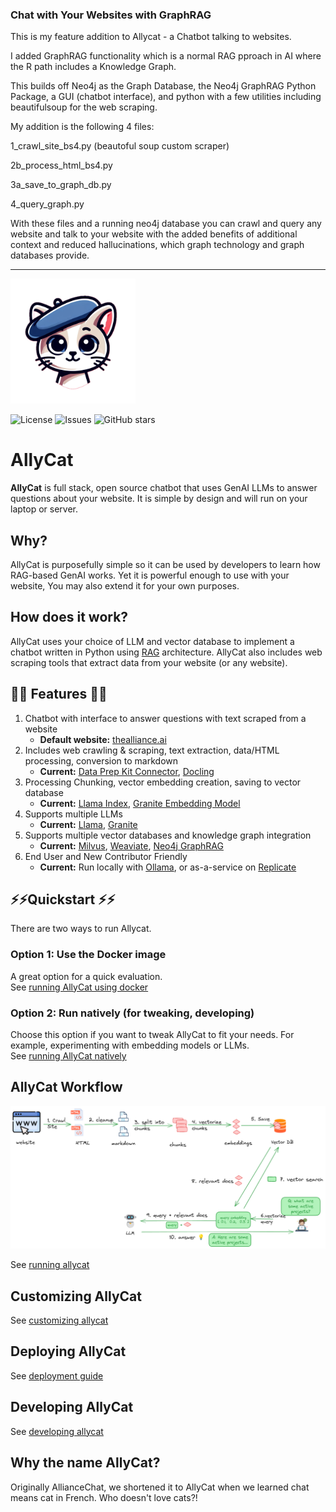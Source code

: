 ### Chat with Your Websites with GraphRAG


This is my feature addition to Allycat - a Chatbot talking to websites.

I added GraphRAG functionality which is a normal RAG pproach in AI where the R path includes a Knowledge Graph.

This builds off Neo4j as the Graph Database, the Neo4j GraphRAG Python Package, a GUI (chatbot interface), and python with a few utilities including beautifulsoup for the web scraping.

My addition is the following 4 files:

1_crawl_site_bs4.py (beautoful soup custom scraper)

2b_process_html_bs4.py

3a_save_to_graph_db.py

4_query_graph.py


With these files and a running neo4j database you can crawl and query any website and talk to your website with the added 
benefits of additional context and reduced hallucinations, which graph technology and graph databases provide. 


-----------------------------------------------




<img src="assets/allycat.png" alt="Alley Cat" width="200"/>

![License](https://img.shields.io/github/license/The-AI-Alliance/allycat)
![Issues](https://img.shields.io/github/issues/The-AI-Alliance/allycat)
![GitHub stars](https://img.shields.io/github/stars/The-AI-Alliance/allycat?style=social)

# AllyCat

**AllyCat** is full stack, open source chatbot that uses GenAI LLMs to answer questions about your website. It is simple by design and will run on your laptop or server. 

## Why? ##

AllyCat is purposefully simple so it can be used by developers to learn how RAG-based GenAI works. Yet it is powerful enough to use with your website, You may also extend it for your own purposes. 

## How does it work? 
AllyCat uses your choice of LLM and vector database to implement a chatbot written in Python using [RAG](https://en.wikipedia.org/wiki/Retrieval-augmented_generation) architecture.
AllyCat also includes web scraping tools that extract data from your website (or any website). 

## 🌟🌟 Features 🌟🌟 

1. Chatbot with interface to answer questions with text scraped from a website
   - **Default website:** [thealliance.ai](https://thealliance.ai)
2. Includes web crawling & scraping, text extraction, data/HTML processing, conversion to markdown
   - **Current:** [Data Prep Kit Connector](https://github.com/data-prep-kit/data-prep-kit/blob/dev/data-connector-lib/doc/overview.md), [Docling](https://github.com/docling-project/docling)
3. Processing Chunking, vector embedding creation, saving to vector database
   - **Current:** [Llama Index](https://docs.llamaindex.ai/en/stable/), [Granite Embedding Model](https://huggingface.co/ibm-granite/granite-embedding-30m-english)
4. Supports multiple LLMs
   - **Current:** [Llama](https://www.llama.com), [Granite](https://huggingface.co/collections/ibm-granite/granite-33-language-models-67f65d0cca24bcbd1d3a08e3)
5. Supports multiple vector databases and knowledge graph integration
   - **Current:** [Milvus](https://milvus.io/), [Weaviate](https://weaviate.io), [Neo4j GraphRAG](https://neo4j.com/blog/news/graphrag-python-package/)
6. End User and New Contributor Friendly
   - **Current:** Run locally with [Ollama](https://ollama.com/), or as-a-service on [Replicate](https://replicate.com)

## ⚡️⚡️Quickstart ⚡️⚡️

There are two ways to run Allycat.

### Option 1: Use the Docker image

A great option for a quick evaluation.  
See [running AllyCat using docker](docs/running-in-docker.md)

### Option 2: Run natively (for tweaking, developing)

Choose this option if you want to tweak AllyCat to fit your needs. For example, experimenting with embedding models or LLMs.  
See [running AllyCat natively](docs/running-natively.md)

## AllyCat Workflow

![](assets/rag-website-1.png)

See [running allycat](docs/running-allycat.md)

## Customizing AllyCat

See [customizing allycat](docs/customizing-allycat.md)

## Deploying AllyCat

See [deployment guide](docs/deploy.md)

## Developing AllyCat

See [developing allycat](docs/developing-allycat.md)

## Why the name **AllyCat**?

Originally AllianceChat, we shortened it to AllyCat when we learned chat means cat in French. Who doesn't love cats?!


